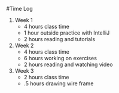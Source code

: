 #Time Log

1. Week 1
	* 4 hours class time
	* 1 hour outside practice with IntelliJ
	* 2 hours reading and tutorials
2. Week 2
	* 4 hours class time
	* 6 hours working on exercises
	* 2 hours reading and watching video
3. Week 3
	* 2 hours class time
	* .5 hours drawing wire frame